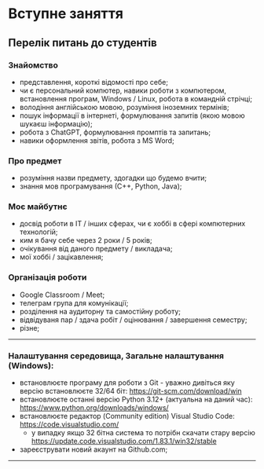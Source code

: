 # Вступне заняття

## Перелік питань до студентів
### Знайомство
- представлення, короткі відомості про себе;
- чи є персональний компютер, навики роботи з компютером, встановлення програм, Windows / Linux, робота в командній стрічці;
- володіння англійською мовою, розуміння іноземних термінів;
- пошук інформації в інтернеті, формулювання запитів (якою мовою шукаєш інформацію);
- робота з ChatGPT, формулювання промптів та запитань;
- навики оформлення звітів, робота з MS Word;

### Про предмет
- розуміння назви предмету, здогадки що будемо вчити;
- знання мов програмування (С++, Python, Java);

### Моє майбутнє 
- досвід роботи в ІТ / інших сферах, чи є хоббі в сфері компютерних технологій;
- ким я бачу себе через 2 роки / 5 років;
- очікування від даного предмету / викладача;
- мої хоббі / зацікавлення;

### Організація роботи
- Google Classroom / Meet;
- телеграм група для комунікації;
- розділення на аудиторну та самостійну роботу;
- відвідуваня пар / здача робіт / оцінювання / завершення семестру;
- різне;

---
### Налаштування середовища, Загальне налаштування (Windows):
- встановлюєте програму для роботи з Git - уважно дивіться яку версію встановлюєте 32/64 біт: https://git-scm.com/download/win
- встановлюєте останні версію Python 3.12+ (актуальна на даний час): https://www.python.org/downloads/windows/
- встановлюєте редактор (Community edition) Visual Studio Code: https://code.visualstudio.com/
    - у випадку якщо 32 бітна система то потрібн скачати стару версію https://update.code.visualstudio.com/1.83.1/win32/stable
- зареєструвати новий акаунт на Github.com;

---
